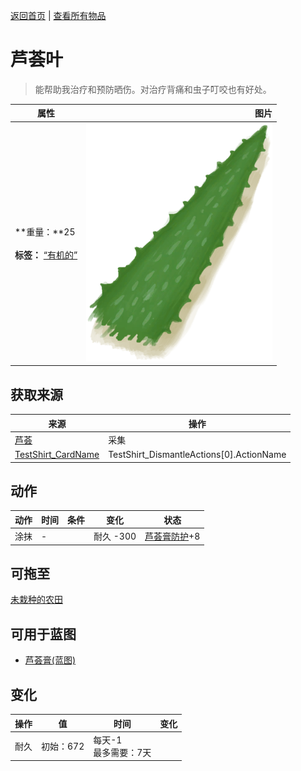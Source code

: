 [返回首页](index.md)   |  [查看所有物品](object.md)
# 芦荟叶  
> 能帮助我治疗和预防晒伤。对治疗背痛和虫子叮咬也有好处。  
  
  属性  |   图片   
 ----  |  ----:   
 **重量：**25<br><br>**标签：**	[“有机的”](tag_Organic.md)  |  ![](Sprite/AloeVeraLeaf.png)   
  
## 获取来源  
来源  |  操作  
----  |  ----  
[芦荟](AloeVera.md)  |  采集  
[TestShirt_CardName](TestShirt.md)  |  TestShirt_DismantleActions[0].ActionName  
## 动作  
动作  |  时间  |  条件  |  变化  |  状态  
----  |  ----  |  ----  |  ----  |  ----  
涂抹  |  -  |    |  耐久  -300<br>  |  [芦荟膏防护](AloeVeraGelProtection.md)+8  
## 可拖至  
[未栽种的农田](CropPlotEmpty.md)  
## 可用于蓝图  
- [芦荟膏(蓝图)](Bp_AloeGel.md)  
  
  
## 变化  
操作  |  值  |  时间  |  变化  
----  |  ----  |  ----  |  ----  
耐久  |  初始：672  |  每天-1<br>最多需要：7天  |    
